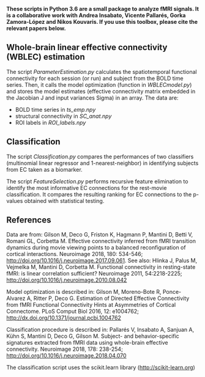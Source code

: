 **These scripts in Python 3.6 are a small package to analyze fMRI signals. It is a collaborative work with Andrea Insabato, Vicente Pallarés, Gorka Zamora-López and Nikos Kouvaris. If you use this toolbox, please cite the relevant papers below.**

## Whole-brain linear effective connectivity (WBLEC) estimation 

The script *ParameterEstimation.py* calculates the spatiotemporal functional connectivity for each session (or run) and subject from the BOLD time series. Then, it calls the model optimization (function in *WBLECmodel.py*) and stores the model estimates (effective connectivity matrix embedded in the Jacobian J and input variances Sigma) in an array.
The data are:
- BOLD time series in *ts_emp.npy*
- structural connectivity in *SC_anat.npy*
- ROI labels in *ROI_labels.npy*

## Classification

The script *Classification.py* compares the performances of two classifiers (multinomial linear regressor and 1-nearest-neighbor) in identifying subjects from EC taken as a biomarker.

The script *FeatureSelection.py* performs recursive feature elimination to identify the most informative EC connections for the rest-movie classification. It compares the resulting ranking for EC connections to the p-values obtained with statistical testing.

## References

Data are from: Gilson M, Deco G, Friston K, Hagmann P, Mantini D, Betti V, Romani GL, Corbetta M. Effective connectivity inferred from fMRI transition dynamics during movie viewing points to a balanced reconfiguration of cortical interactions. 
Neuroimage 2018, 180: 534-546; http://doi.org/10.1016/j.neuroimage.2017.09.061.
See also: Hlinka J, Palus M, Vejmelka M, Mantini D, Corbetta M. Functional connectivity in resting-state fMRI: is linear correlation sufficient? Neuroimage 2011, 54:2218-2225; http://doi.org/10.1016/j.neuroimage.2010.08.042

Model optimization is described in: Gilson M, Moreno-Bote R, Ponce-Alvarez A, Ritter P, Deco G. Estimation of Directed Effective Connectivity from fMRI Functional Connectivity Hints at Asymmetries of Cortical Connectome. PLoS Comput Biol 2016, 12: e1004762; http://dx.doi.org/10.1371/journal.pcbi.1004762

Classification procedure is described in: Pallarés V, Insabato A, Sanjuan A, Kühn S, Mantini D, Deco G, Gilson M. Subject- and behavior-specific signatures extracted from fMRI data using whole-brain effective connectivity. Neuroimage 2018, 178: 238-254; http://doi.org/10.1016/j.neuroimage.2018.04.070

The classification script uses the scikit.learn library (http://scikit-learn.org)

